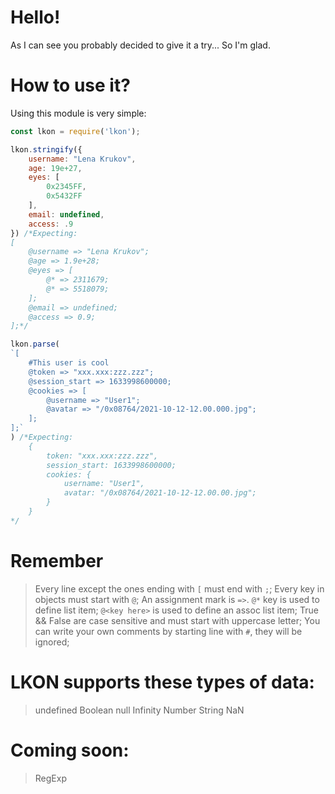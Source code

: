 # Hello!
As I can see you probably decided to give it a try... So I'm glad.

# How to use it?
Using this module is very simple:
```js
const lkon = require('lkon');

lkon.stringify({
	username: "Lena Krukov",
	age: 19e+27,
	eyes: [
		0x2345FF,
		0x5432FF
	],
	email: undefined,
	access: .9
}) /*Expecting:
[
	@username => "Lena Krukov";
	@age => 1.9e+28;
	@eyes => [
		@* => 2311679;
		@* => 5518079;
	];
	@email => undefined;
	@access => 0.9;
];*/

lkon.parse(
`[
	#This user is cool
	@token => "xxx.xxx:zzz.zzz";
	@session_start => 1633998600000;
	@cookies => [
		@username => "User1";
		@avatar => "/0x08764/2021-10-12-12.00.000.jpg";
	];
];`
) /*Expecting:
	{
		token: "xxx.xxx:zzz.zzz",
		session_start: 1633998600000;
		cookies: {
			username: "User1",
			avatar: "/0x08764/2021-10-12-12.00.00.jpg";
		}
	}
*/
```

# Remember
> Every line except the ones ending with `[` must end with `;`;
> Every key in objects must start with `@`;
> An assignment mark is `=>`.
> `@*` key is used to define list item;
> `@<key here>` is used to define an assoc list item;
> True && False are case sensitive and must start with uppercase letter;
> You can write your own comments by starting line with `#`, they will be ignored;

# LKON supports these types of data:
> undefined
> Boolean
> null
> Infinity
> Number
> String
> NaN

# Coming soon:
> RegExp